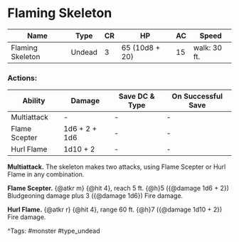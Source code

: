 # Flaming Skeleton

| Name | Type | CR | HP | AC | Speed |
|------|------|----|----|----|-------|
| Flaming Skeleton | Undead | 3 | 65 (10d8 + 20) | 15 | walk: 30 ft. |

### Actions:

| Ability | Damage | Save DC & Type | On Successful Save |
|---------|--------|----------------|--------------------|
| Multiattack | - | - | - |
| Flame Scepter | 1d6 + 2 + 1d6 | - | - |
| Hurl Flame | 1d10 + 2 | - | - |


**Multiattack.** The skeleton makes two attacks, using Flame Scepter or Hurl Flame in any combination.

**Flame Scepter.** {@atkr m} {@hit 4}, reach 5 ft. {@h}5 ({@damage 1d6 + 2}) Bludgeoning damage plus 3 ({@damage 1d6}) Fire damage.

**Hurl Flame.** {@atkr r} {@hit 4}, range 60 ft. {@h}7 ({@damage 1d10 + 2}) Fire damage.

^Tags: #monster #type_undead